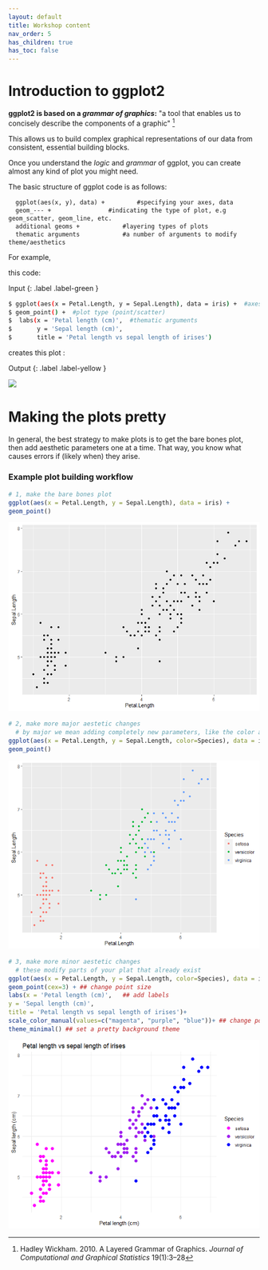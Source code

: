 ```yaml
---
layout: default
title: Workshop content
nav_order: 5
has_children: true
has_toc: false
---
```


# Introduction to ggplot2

**ggplot2 is based on a *grammar of graphics*:** "a tool that enables us to concisely describe the components of a graphic" [^1]

[^1]: Hadley Wickham. 2010. A Layered Grammar of Graphics. *Journal of Computational and Graphical Statistics* 19(1):3–28

This allows us to build complex graphical representations of our data from consistent, essential building blocks.

Once you understand the *logic* and *grammar* of ggplot, you can create almost any kind of plot you might need.

The basic structure of ggplot code is as follows:

```         
  ggplot(aes(x, y), data) +         #specifying your axes, data
  geom_--- +                #indicating the type of plot, e.g geom_scatter, geom_line, etc. 
  additional geoms +            #layering types of plots 
  thematic arguments            #a number of arguments to modify theme/aesthetics
```

For example,

this code:

Input {: .label .label-green }

``` sh
$ ggplot(aes(x = Petal.Length, y = Sepal.Length), data = iris) +  #axes and data
$ geom_point() +  #plot type (point/scatter)
$  labs(x = 'Petal length (cm)',  #thematic arguments 
$       y = 'Sepal length (cm)', 
$       title = 'Petal length vs sepal length of irises')
```

creates this plot :

Output {: .label .label-yellow }

![](https://ubc-library-rc.github.io/R-viz/content/images/Rplot.png)

# Making the plots pretty

In general, the best strategy to make plots is to get the bare bones plot, then add aesthetic parameters one at a time. That way, you know what causes errors if (likely when) they arise.

### Example plot building workflow

``` r
# 1, make the bare bones plot
ggplot(aes(x = Petal.Length, y = Sepal.Length), data = iris) + 
geom_point()
```

![](bare_bones.png)

``` r
# 2, make more major aestetic changes
  # by major we mean adding completely new parameters, like the color argument added in the aes section
ggplot(aes(x = Petal.Length, y = Sepal.Length, color=Species), data = iris) + 
geom_point() 
```

![](with_color.png)

``` r
# 3, make more minor aestetic changes
  # these modify parts of your plat that already exist 
ggplot(aes(x = Petal.Length, y = Sepal.Length, color=Species), data = iris) + 
geom_point(cex=3) + ## change point size
labs(x = 'Petal length (cm)',   ## add labels
y = 'Sepal length (cm)', 
title = 'Petal length vs sepal length of irises')+
scale_color_manual(values=c("magenta", "purple", "blue"))+ ## change point color
theme_minimal() ## set a pretty background theme
```

![](full_plot.png)
